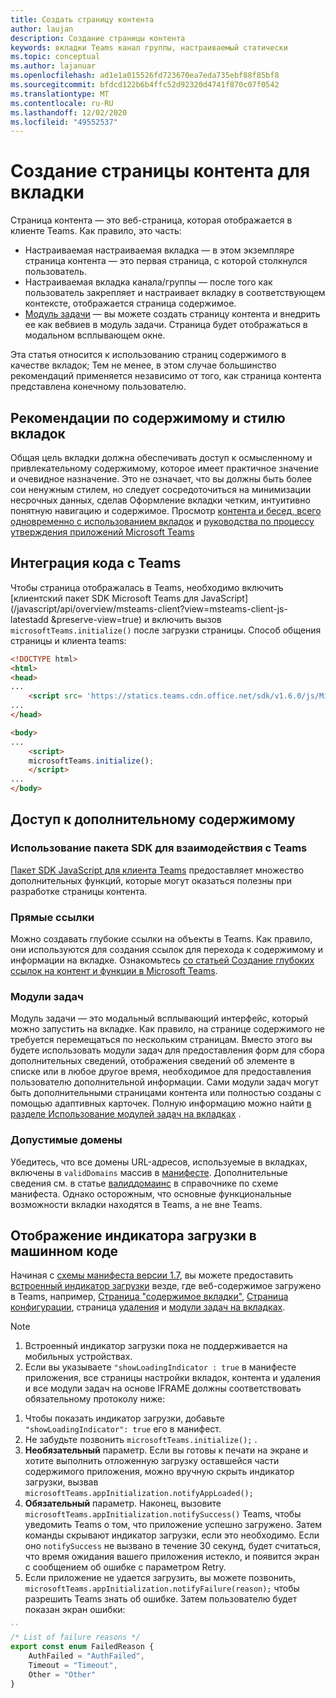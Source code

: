```yaml
---
title: Создать страницу контента
author: laujan
description: Создание страницы контента
keywords: вкладки Teams канал группы, настраиваемый статически
ms.topic: conceptual
ms.author: lajanuar
ms.openlocfilehash: ad1e1a015526fd723670ea7eda735ebf88f85bf8
ms.sourcegitcommit: bfdcd122b6b4ffc52d92320d4741f870c07f0542
ms.translationtype: MT
ms.contentlocale: ru-RU
ms.lasthandoff: 12/02/2020
ms.locfileid: "49552537"
---
```

# <a name="create-a-content-page-for-your-tab"></a>Создание страницы контента для вкладки

Страница контента — это веб-страница, которая отображается в клиенте Teams. Как правило, это часть:

* Настраиваемая настраиваемая вкладка — в этом экземпляре страница контента — это первая страница, с которой столкнулся пользователь.
* Настраиваемая вкладка канала/группы — после того как пользователь закрепляет и настраивает вкладку в соответствующем контексте, отображается страница содержимое.
* [Модуль задачи](~/task-modules-and-cards/what-are-task-modules.md) — вы можете создать страницу контента и внедрить ее как вебвиев в модуль задачи. Страница будет отображаться в модальном всплывающем окне.

Эта статья относится к использованию страниц содержимого в качестве вкладок; Тем не менее, в этом случае большинство рекомендаций применяется независимо от того, как страница контента представлена конечному пользователю.

## <a name="tab-content-and-style-guidelines"></a>Рекомендации по содержимому и стилю вкладок

Общая цель вкладки должна обеспечивать доступ к осмысленному и привлекательному содержимому, которое имеет практичное значение и очевидное назначение. Это не означает, что вы должны быть более сои ненужным стилем, но следует сосредоточиться на минимизации несрочных данных, сделав Оформление вкладки четким, интуитивно понятную навигацию и содержимое. Просмотр [контента и бесед, всего одновременно с использованием вкладок](~/tabs/design/tabs.md) и [руководства по процессу утверждения приложений Microsoft Teams](~/concepts/deploy-and-publish/appsource/prepare/frequently-failed-cases.md)

## <a name="integrate-your-code-with-teams"></a>Интеграция кода с Teams

Чтобы страница отображалась в Teams, необходимо включить [клиентский пакет SDK Microsoft Teams для JavaScript](/javascript/api/overview/msteams-client?view=msteams-client-js-latestadd &preserve-view=true) и включить вызов `microsoftTeams.initialize()` после загрузки страницы. Способ общения страницы и клиента teams:

```html
<!DOCTYPE html>
<html>
<head>
...
    <script src= 'https://statics.teams.cdn.office.net/sdk/v1.6.0/js/MicrosoftTeams.min.js'></script>
...
</head>

<body>
...
    <script>
    microsoftTeams.initialize();
    </script>
...
</body>
```

## <a name="accessing-additional-content"></a>Доступ к дополнительному содержимому

### <a name="using-the-sdk-to-interact-with-teams"></a>Использование пакета SDK для взаимодействия с Teams

[Пакет SDK JavaScript для клиента Teams](~/tabs/how-to/using-teams-client-sdk.md) предоставляет множество дополнительных функций, которые могут оказаться полезны при разработке страницы контента.

### <a name="deep-links"></a>Прямые ссылки

Можно создавать глубокие ссылки на объекты в Teams. Как правило, они используются для создания ссылок для перехода к содержимому и информации на вкладке. Ознакомьтесь [со статьей Создание глубоких ссылок на контент и функции в Microsoft Teams](~/concepts/build-and-test/deep-links.md).

### <a name="task-modules"></a>Модули задач

Модуль задачи — это модальный всплывающий интерфейс, который можно запустить на вкладке. Как правило, на странице содержимого не требуется перемещаться по нескольким страницам. Вместо этого вы будете использовать модули задач для предоставления форм для сбора дополнительных сведений, отображения сведений об элементе в списке или в любое другое время, необходимое для предоставления пользователю дополнительной информации. Сами модули задач могут быть дополнительными страницами контента или полностью созданы с помощью адаптивных карточек. Полную информацию можно найти [в разделе Использование модулей задач на вкладках](~/task-modules-and-cards/task-modules/task-modules-tabs.md) .

### <a name="valid-domains"></a>Допустимые домены

Убедитесь, что все домены URL-адресов, используемые в вкладках, включены в `validDomains` массив в [манифесте](~/concepts/build-and-test/apps-package.md). Дополнительные сведения см. в статье [валиддомаинс](~/resources/schema/manifest-schema.md#validdomains) в справочнике по схеме манифеста. Однако осторожным, что основные функциональные возможности вкладки находятся в Teams, а не вне Teams.

## <a name="show-a-native-loading-indicator"></a>Отображение индикатора загрузки в машинном коде

Начиная с [схемы манифеста версии 1.7](../../../resources/schema/manifest-schema.md), вы можете предоставить [встроенный индикатор загрузки](../../../resources/schema/manifest-schema.md#showloadingindicator) везде, где веб-содержимое загружено в Teams, например, [Страница "содержимое вкладки"](#integrate-your-code-with-teams), [Страница конфигурации](configuration-page.md), страница [удаления](removal-page.md) и [модули задач на вкладках](../../../task-modules-and-cards/task-modules/task-modules-tabs.md).

> [!NOTE]
> 1. Встроенный индикатор загрузки пока не поддерживается на мобильных устройствах.
> 2. Если вы указываете  `"showLoadingIndicator : true`  в манифесте приложения, все страницы настройки вкладок, контента и удаления и все модули задач на основе IFRAME должны соответствовать обязательному протоколу ниже:


1. Чтобы показать индикатор загрузки, добавьте `"showLoadingIndicator": true` его в манифест. 
2. Не забудьте позвонить `microsoftTeams.initialize();` .
3. **Необязательный** параметр. Если вы готовы к печати на экране и хотите выполнить отложенную загрузку оставшейся части содержимого приложения, можно вручную скрыть индикатор загрузки, вызвав `microsoftTeams.appInitialization.notifyAppLoaded();`
4. **Обязательный** параметр. Наконец, вызовите `microsoftTeams.appInitialization.notifySuccess()` Teams, чтобы уведомить Teams о том, что приложение успешно загружено. Затем команды скрывают индикатор загрузки, если это необходимо. Если оно  `notifySuccess`  не вызвано в течение 30 секунд, будет считаться, что время ожидания вашего приложения истекло, и появится экран с сообщением об ошибке с параметром Retry.
5. Если приложение не удается загрузить, вы можете позвонить, `microsoftTeams.appInitialization.notifyFailure(reason);` чтобы разрешить Teams знать об ошибке. Затем пользователю будет показан экран ошибки:

```typescript
``
/* List of failure reasons */
export const enum FailedReason {
    AuthFailed = "AuthFailed",
    Timeout = "Timeout",
    Other = "Other"
}
```
>
